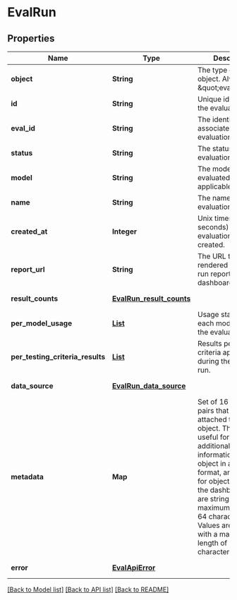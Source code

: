# EvalRun
## Properties

| Name | Type | Description | Notes |
|------------ | ------------- | ------------- | -------------|
| **object** | **String** | The type of the object. Always \&quot;eval.run\&quot;. | [default to eval.run] |
| **id** | **String** | Unique identifier for the evaluation run. | [default to null] |
| **eval\_id** | **String** | The identifier of the associated evaluation. | [default to null] |
| **status** | **String** | The status of the evaluation run. | [default to null] |
| **model** | **String** | The model that is evaluated, if applicable. | [default to null] |
| **name** | **String** | The name of the evaluation run. | [default to null] |
| **created\_at** | **Integer** | Unix timestamp (in seconds) when the evaluation run was created. | [default to null] |
| **report\_url** | **String** | The URL to the rendered evaluation run report on the UI dashboard. | [default to null] |
| **result\_counts** | [**EvalRun_result_counts**](EvalRun_result_counts.md) |  | [default to null] |
| **per\_model\_usage** | [**List**](EvalRun_per_model_usage_inner.md) | Usage statistics for each model during the evaluation run. | [default to null] |
| **per\_testing\_criteria\_results** | [**List**](EvalRun_per_testing_criteria_results_inner.md) | Results per testing criteria applied during the evaluation run. | [default to null] |
| **data\_source** | [**EvalRun_data_source**](EvalRun_data_source.md) |  | [default to null] |
| **metadata** | **Map** | Set of 16 key-value pairs that can be attached to an object. This can be useful for storing additional information about the object in a structured format, and querying for objects via API or the dashboard.   Keys are strings with a maximum length of 64 characters. Values are strings with a maximum length of 512 characters.  | [default to null] |
| **error** | [**EvalApiError**](EvalApiError.md) |  | [default to null] |

[[Back to Model list]](../README.md#documentation-for-models) [[Back to API list]](../README.md#documentation-for-api-endpoints) [[Back to README]](../README.md)

